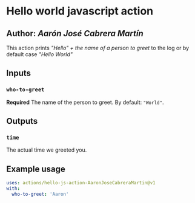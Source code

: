 # Hello world javascript action
## **Author**: _Aarón José Cabrera Martín_

This action prints _"Hello" + the name of a person to greet_ to the log or by default case _"Hello World"_

## Inputs

### `who-to-greet`

**Required** The name of the person to greet. By default: `"World"`.

## Outputs

### `time`

The actual time we greeted you.

## Example usage

```yml
uses: actions/hello-js-action-AaronJoseCabreraMartin@v1
with:
  who-to-greet: 'Aaron'
```
